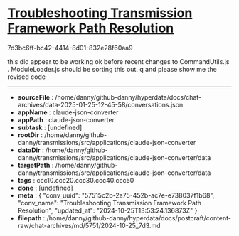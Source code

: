 # [Troubleshooting Transmission Framework Path Resolution](https://claude.ai/chat/57515c2b-2a75-452b-ac7e-e738037f1b68)

7d3bc6ff-bc42-4414-8d01-832e28f60aa9

this did appear to be working ok before recent changes to CommandUtils.js . ModuleLoader.js should be sorting this out. q and please show me the revised code

---

* **sourceFile** : /home/danny/github-danny/hyperdata/docs/chat-archives/data-2025-01-25-12-45-58/conversations.json
* **appName** : claude-json-converter
* **appPath** : claude-json-converter
* **subtask** : [undefined]
* **rootDir** : /home/danny/github-danny/transmissions/src/applications/claude-json-converter
* **dataDir** : /home/danny/github-danny/transmissions/src/applications/claude-json-converter/data
* **targetPath** : /home/danny/github-danny/transmissions/src/applications/claude-json-converter/data
* **tags** : ccc10.ccc20.ccc30.ccc40.ccc50
* **done** : [undefined]
* **meta** : {
  "conv_uuid": "57515c2b-2a75-452b-ac7e-e738037f1b68",
  "conv_name": "Troubleshooting Transmission Framework Path Resolution",
  "updated_at": "2024-10-25T13:53:24.136873Z"
}
* **filepath** : /home/danny/github-danny/hyperdata/docs/postcraft/content-raw/chat-archives/md/5751/2024-10-25_7d3.md